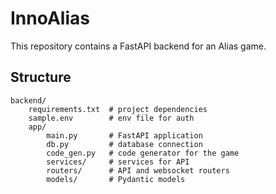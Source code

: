 # InnoAlias

This repository contains a FastAPI backend for an Alias game.

## Structure

```
backend/
    requirements.txt  # project dependencies
    sample.env        # env file for auth
    app/
        main.py       # FastAPI application
        db.py         # database connection
        code_gen.py   # code generator for the game
        services/     # services for API
        routers/      # API and websocket routers
        models/       # Pydantic models
```
